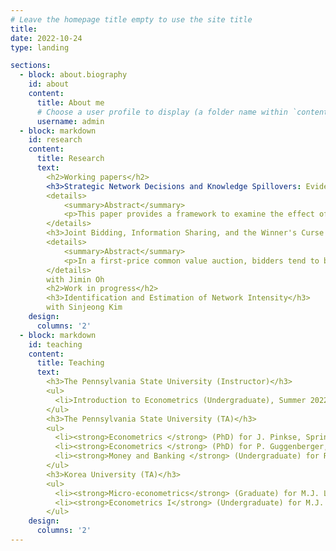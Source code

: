 ```yaml
---
# Leave the homepage title empty to use the site title
title:
date: 2022-10-24
type: landing

sections:
  - block: about.biography
    id: about
    content:
      title: About me
      # Choose a user profile to display (a folder name within `content/authors/`)
      username: admin
  - block: markdown
    id: research
    content:
      title: Research
      text: 
        <h2>Working papers</h2>
        <h3>Strategic Network Decisions and Knowledge Spillovers: Evidence from R&D Collaborations of the U.S. Firms &#40;JMP&#41</h3>
        <details>
            <summary>Abstract</summary>
            <p>This paper provides a framework to examine the effect of private R&D investment on productivity in the presence of R&D collaborations and subsequent knowledge spillovers. While existing literature emphasizes the direct effects of R&D on innovation and cost reduction, it is often overlooked that R&D investment also affects the formation of collaborative networks. Investing in R&D enhances a firm's learning capacity and augments its appeal as a collaboration partner, thereby increasing the propensity for forming R&D collaborations. Consequently, the effect of R&D is underestimated without considering its additional role in fostering collaborations. To bridge the gap, I develop a dynamic model of a firm that internalizes its decision on whom to collaborate with and following spillovers. This framework allows a firm's R\&D investment to improve productivity and affect the collaboration network, and each firm has different propensities for forming collaborations. Using the U.S. R&D-intensive firms and their firm-to-firm R&D collaboration data during 1980-2001, I find that private R&D increases the probability of engaging in collaborations and the expected number of collaborators. When considering these factors together, a 10 percent increase in R&D yields a long-term efficiency gain of 0.35 percent.</p>
        </details>
        <h3>Joint Bidding, Information Sharing, and the Winner's Curse in First-Price Common Value Auctions</h3>
        <details>
            <summary>Abstract</summary>
            <p>In a first-price common value auction, bidders tend to bid less aggressively in consideration of the winner's curse. It worsens when the number of bidders increases, the quality of information is poor, or they face high risks. Joint bidding could alleviate these problems and be advantageous even to a seller by relieving the winner's curse and increasing budgets, thus letting bidders bid more aggressively. Understanding how beneficial joint bidding could be is important because it could suggest whether a government should ban or allow joint bidding in procurement auctions with common value features. However, there is little empirical evidence on the effects of joint bidding in common value auctions. In this paper, we study joint bidding behavior and its impacts on bids and the winner's curse using the Outer Continental Shelf (OCS) auctions from 1954 to 1975. We suggest reduced form evidence that joint bidding increases the amounts of bids. To address the potential endogeneity problem in joint bidding, we introduce a novel instrument utilizing a new dataset of firms' office addresses recorded in lease contract agreements. Empirical results reveal that joint bidders submit approximately 75% higher bids than solo bidders on average. We then build a structural model of asymmetric common value auctions by dividing bidders into joint and solo types. Based on the estimation of the winner’s curse, we find that solo bidders experience a more substantial winner’s curse relative to joint bidders. </p>
        </details>
        with Jimin Oh
        <h2>Work in progress</h2>
        <h3>Identification and Estimation of Network Intensity</h3>
        with Sinjeong Kim
    design:
      columns: '2'
  - block: markdown
    id: teaching
    content:
      title: Teaching
      text: 
        <h3>The Pennsylvania State University (Instructor)</h3>
        <ul>
          <li>Introduction to Econometrics (Undergraduate), Summer 2022</li>
        </ul>
        <h3>The Pennsylvania State University (TA)</h3>
        <ul>
          <li><strong>Econometrics </strong> (PhD) for J. Pinkse, Spring 2022 - Fall 2022</li>
          <li><strong>Econometrics </strong> (PhD) for P. Guggenberger, Fall 2021</li> 
          <li><strong>Money and Banking </strong> (Undergraduate) for R. Chuderewicz, Fall 2018 - Spring 2021 </li>
        </ul>
        <h3>Korea University (TA)</h3>
        <ul>
          <li><strong>Micro-econometrics</strong> (Graduate) for M.J. Lee, Fall 2017</li>
          <li><strong>Econometrics I</strong> (Undergraduate) for M.J. Lee, Spring 2017</li> 
        </ul>
    design:
      columns: '2'
---
```

